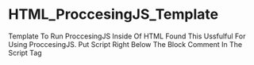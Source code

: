 # HTML_ProccesingJS_Template
Template To Run ProccesingJS Inside Of HTML
Found This Ussfulful For Using ProccesingJS. Put Script Right Below The Block Comment In The Script Tag
